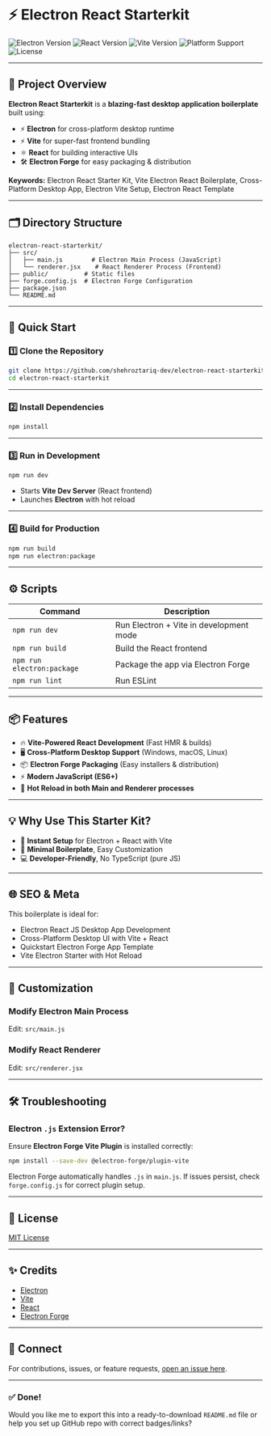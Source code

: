 # ⚡ Electron React Starterkit

![Electron Version](https://img.shields.io/badge/Electron-29.0.0-blue.svg?logo=electron)
![React Version](https://img.shields.io/badge/React-18.0.0-61DAFB?logo=react)
![Vite Version](https://img.shields.io/badge/Vite-5.0.0-646CFF?logo=vite)
![Platform Support](https://img.shields.io/badge/Windows|macOS|Linux-green.svg?logo=github)
![License](https://img.shields.io/github/license/your-repo-name/electron-react-starterkit)

---

## 🎯 Project Overview

**Electron React Starterkit** is a **blazing-fast desktop application boilerplate** built using:

- ⚡ **Electron** for cross-platform desktop runtime
- ⚡ **Vite** for super-fast frontend bundling
- ⚛️ **React** for building interactive UIs
- 🛠️ **Electron Forge** for easy packaging & distribution

**Keywords:**
Electron React Starter Kit, Vite Electron React Boilerplate, Cross-Platform Desktop App, Electron Vite Setup, Electron React Template

---

## 🗂️ Directory Structure

```
electron-react-starterkit/
├── src/
│   ├── main.js        # Electron Main Process (JavaScript)
│   └── renderer.jsx    # React Renderer Process (Frontend)
├── public/          # Static files
├── forge.config.js  # Electron Forge Configuration
├── package.json
└── README.md
```

---

## 🚀 Quick Start

### 1️⃣ Clone the Repository

```bash
git clone https://github.com/shehroztariq-dev/electron-react-starterkit.git
cd electron-react-starterkit
```

---

### 2️⃣ Install Dependencies

```bash
npm install
```

---

### 3️⃣ Run in Development

```bash
npm run dev
```

- Starts **Vite Dev Server** (React frontend)
- Launches **Electron** with hot reload

---

### 4️⃣ Build for Production

```bash
npm run build
npm run electron:package
```

---

## ⚙️ Scripts

| Command                    | Description                             |
| -------------------------- | --------------------------------------- |
| `npm run dev`              | Run Electron + Vite in development mode |
| `npm run build`            | Build the React frontend                |
| `npm run electron:package` | Package the app via Electron Forge      |
| `npm run lint`             | Run ESLint                              |

---

## 📦 Features

- 🔥 **Vite-Powered React Development** (Fast HMR & builds)
- 🖥️ **Cross-Platform Desktop Support** (Windows, macOS, Linux)
- 📦 **Electron Forge Packaging** (Easy installers & distribution)
- ⚡ **Modern JavaScript (ES6+)**
- 🔧 **Hot Reload in both Main and Renderer processes**

---

## 💡 Why Use This Starter Kit?

- 🚀 **Instant Setup** for Electron + React with Vite
- 🧰 **Minimal Boilerplate**, Easy Customization
- 💻 **Developer-Friendly**, No TypeScript (pure JS)

---

## 🌐 SEO & Meta

This boilerplate is ideal for:

- Electron React JS Desktop App Development
- Cross-Platform Desktop UI with Vite + React
- Quickstart Electron Forge App Template
- Vite Electron Starter with Hot Reload

---

## 🧩 Customization

### Modify Electron Main Process

Edit:
`src/main.js`

### Modify React Renderer

Edit:
`src/renderer.jsx`

---

## 🛠️ Troubleshooting

### Electron `.js` Extension Error?

Ensure **Electron Forge Vite Plugin** is installed correctly:

```bash
npm install --save-dev @electron-forge/plugin-vite
```

Electron Forge automatically handles `.js` in `main.js`.
If issues persist, check `forge.config.js` for correct plugin setup.

---

## 📝 License

[MIT License](LICENSE)

---

## ✨ Credits

- [Electron](https://www.electronjs.org/)
- [Vite](https://vitejs.dev/)
- [React](https://react.dev/)
- [Electron Forge](https://www.electronforge.io/)

---

## 🔗 Connect

For contributions, issues, or feature requests, [open an issue here](https://github.com/your-username/electron-react-starterkit/issues).

---

### ✅ Done!

Would you like me to export this into a ready-to-download `README.md` file or help you set up GitHub repo with correct badges/links?
